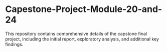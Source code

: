 # Capestone-Project-Module-20-and-24
This repository contains comprehensive details of the capstone final project, including the initial report, exploratory analysis, and additional key findings.

